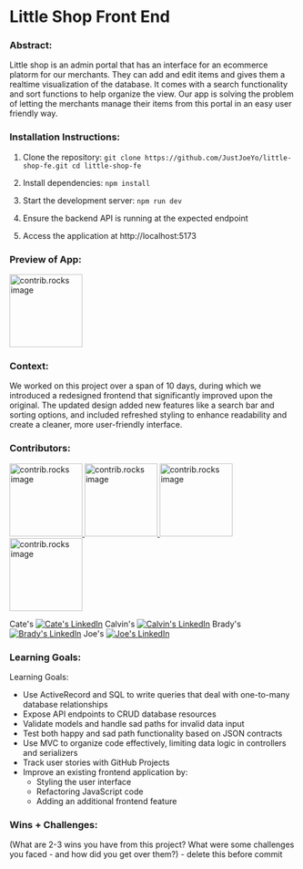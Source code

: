 # Little Shop Front End

### Abstract:

Little shop is an admin portal that has an interface for an ecommerce platorm for our merchants. They can add and edit items and gives them a realtime visualization of the database. It comes with a search functionality and sort functions to help organize the view. Our app is solving the problem of letting the merchants manage their items from this portal in an easy user friendly way.

### Installation Instructions:

1. Clone the repository:
`git clone https://github.com/JustJoeYo/little-shop-fe.git
cd little-shop-fe`

2. Install dependencies:
`npm install`

3. Start the development server:
`npm run dev`

4. Ensure the backend API is running at the expected endpoint

5. Access the application at http://localhost:5173

### Preview of App:

<img src="https://avatars.githubusercontent.com/u/61035563?v=4" alt="contrib.rocks image" width="128" height="128" />

### Context:

We worked on this project over a span of 10 days, during which we introduced a redesigned frontend that significantly improved upon the original. The updated design added new features like a search bar and sorting options, and included refreshed styling to enhance readability and create a cleaner, more user-friendly interface.

### Contributors:

<a href="https://github.com/cateprofir13">
  <img src="https://avatars.githubusercontent.com/u/61035563?v=4" alt="contrib.rocks image" width="128" height="128" />
</a>
<a href="https://github.com/cdsuit00">
  <img src="https://avatars.githubusercontent.com/u/197514624?v=4" alt="contrib.rocks image" width="128" height="128" />
</a>
<a href="https://github.com/bblair321">
  <img src="https://avatars.githubusercontent.com/u/81390380?v=4" alt="contrib.rocks image" width="128" height="128" />
</a>
<a href="https://github.com/JustJoeYo">
  <img src="https://avatars.githubusercontent.com/u/53631725?v=4" alt="contrib.rocks image" width="128" height="128" />
</a>

Cate's [![Cate's LinkedIn][linkedin-shield]][linkedin-url3]
Calvin's [![Calvin's LinkedIn][linkedin-shield]][linkedin-url2]
Brady's [![Brady's LinkedIn][linkedin-shield]][linkedin-url4]
Joe's [![Joe's LinkedIn][linkedin-shield]][linkedin-url]

### Learning Goals:

Learning Goals: 
- Use ActiveRecord and SQL to write queries that deal with one-to-many database relationships  
- Expose API endpoints to CRUD database resources  
- Validate models and handle sad paths for invalid data input  
- Test both happy and sad path functionality based on JSON contracts  
- Use MVC to organize code effectively, limiting data logic in controllers and serializers  
- Track user stories with GitHub Projects  
- Improve an existing frontend application by:
  - Styling the user interface  
  - Refactoring JavaScript code  
  - Adding an additional frontend feature  

### Wins + Challenges:

(What are 2-3 wins you have from this project? What were some challenges you faced - and how did you get over them?) - delete this before commit


[contributors-shield]: https://img.shields.io/github/contributors/JustJoeYo/futbol.svg?style=for-the-badge
[contributors-url]: https://github.com/JustJoeYo/futbol/graphs/contributors
[linkedin-shield]: https://img.shields.io/badge/-LinkedIn-black.svg?style=for-the-badge&logo=linkedin&colorB=555
[linkedin-url]: https://linkedin.com/in/joseph-samere-981a5b291/
[linkedin-url2]: https://linkedin.com/in/calvinsuiter/
[linkedin-url3]: https://linkedin.com/in/cate-profir/
[linkedin-url4]: https://linkedin.com/in/bradyjblair/
